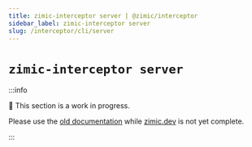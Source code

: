 ```yaml
---
title: zimic-interceptor server | @zimic/interceptor
sidebar_label: zimic-interceptor server
slug: /interceptor/cli/server
---
```


# `zimic-interceptor server`

:::info

🚧 This section is a work in progress.

Please use the [old documentation](https://github.com/zimicjs/zimic/wiki) while [zimic.dev](/) is not yet complete.

:::
